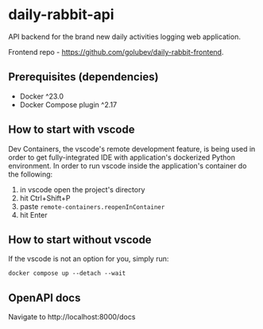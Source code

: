# daily-rabbit-api


API backend for the brand new daily activities logging web application.

Frontend repo - https://github.com/golubev/daily-rabbit-frontend.


## Prerequisites (dependencies)

- Docker ^23.0
- Docker Compose plugin ^2.17


## How to start with vscode

Dev Containers, the vscode's remote development feature, is being used in order to get fully-integrated IDE with application's dockerized Python environment. In order to run vscode inside the application's container do the following:

1. in vscode open the project's directory
2. hit Ctrl+Shift+P
3. paste `remote-containers.reopenInContainer`
4. hit Enter


## How to start without vscode

If the vscode is not an option for you, simply run:
```
docker compose up --detach --wait
```


## OpenAPI docs

Navigate to http://localhost:8000/docs
